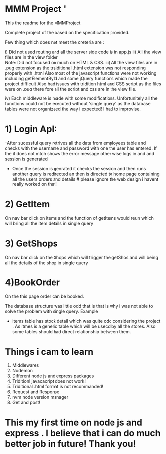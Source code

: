 # MMM Project '

This the readme for the MMMProject 

Complete project of the  based on the specification provided.

Few thing which does not meet the creteria  are :

  i) Did not used routing and all the server side code is in app.js
  ii) All the view files are in the view folder  
  Note: Did not focused on much on HTML & CSS.
  iii) All the view files are in .pug extension as the traiditional .html extension was not responding 
  properly with .html
   Also most of the javascript functions were not working including getElementById  and some jQuery functions which made the project difficult
   Also had issues with tridition html and CSS script as the files were on .pug there fore all the script and css are in the view file.
  
  iv) Each middleware is made with some modifications.
  Unfortunitely all the functions could not be executed without 'single query' as the database tables were not 
   organizaed the way i expected! I had to improvise.

   
  # 1) Login ApI:
  -After sucessful query retrives all  the data from employees table and checks with the username and password with one the user 
  has entered. If the it does not mtch shows the error message other wise logs in and and session is generated
  
  - Once the session is genrated it checks the session and then  runs another query is redirected an then is directed to  home page
	containing all the users orders and details # please ignore the web design  i havent really worked on that!
	
# 2) GetItem
  On nav bar click on items and the function of getItems would reun which will bring all the item details in single query

# 3) GetShops
 On  nav bar click on the Shops which will trigger the getShos and will being all the details of the shop in single query 
  
# 4)BookOrder 
 On the this page order can be booked. 


The database structure was little odd that is that is why i was not able to solve the problem with single query. 
Example
 - items table has stock detail which was quite odd considering the project . As itmes  is a generic table which will be usecd 
by all the stores. 
Also some tables should had direct relationship between them.

# Things i cam to learn
 1) Middlewares
 2) Nodemon 
 3) Different node js and express packages
 4) Triditionl javacacript does not work!
 5) Triditional .html format is not recommanded!
 6) Request and Response
 7) nvm node version manager
 9) Get and post!

# This my first time on node js and express . I believe that i can do much better job in future! Thank you! 
   
  

